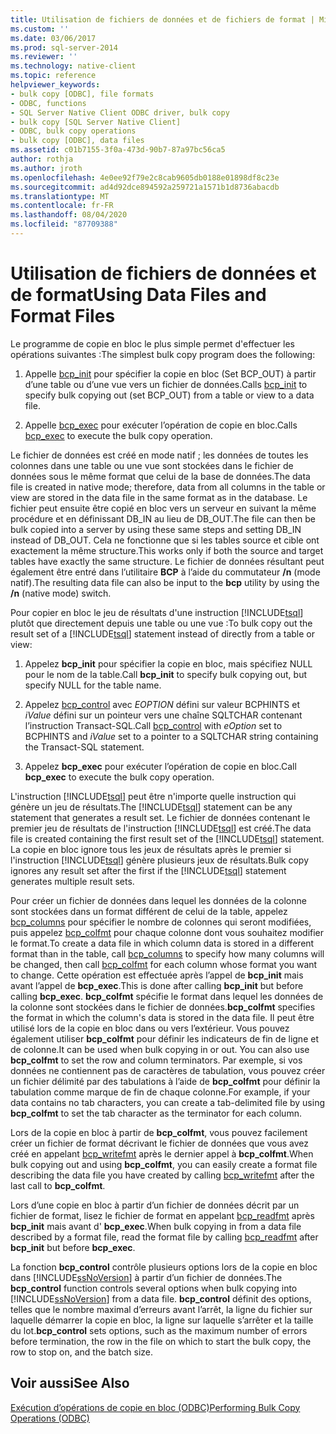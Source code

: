 ```yaml
---
title: Utilisation de fichiers de données et de fichiers de format | Microsoft Docs
ms.custom: ''
ms.date: 03/06/2017
ms.prod: sql-server-2014
ms.reviewer: ''
ms.technology: native-client
ms.topic: reference
helpviewer_keywords:
- bulk copy [ODBC], file formats
- ODBC, functions
- SQL Server Native Client ODBC driver, bulk copy
- bulk copy [SQL Server Native Client]
- ODBC, bulk copy operations
- bulk copy [ODBC], data files
ms.assetid: c01b7155-3f0a-473d-90b7-87a97bc56ca5
author: rothja
ms.author: jroth
ms.openlocfilehash: 4e0ee92f79e2c8cab9605db0188e01898df8c23e
ms.sourcegitcommit: ad4d92dce894592a259721a1571b1d8736abacdb
ms.translationtype: MT
ms.contentlocale: fr-FR
ms.lasthandoff: 08/04/2020
ms.locfileid: "87709388"
---
```

# <a name="using-data-files-and-format-files"></a><span data-ttu-id="79c0b-102">Utilisation de fichiers de données et de format</span><span class="sxs-lookup"><span data-stu-id="79c0b-102">Using Data Files and Format Files</span></span>
  <span data-ttu-id="79c0b-103">Le programme de copie en bloc le plus simple permet d'effectuer les opérations suivantes :</span><span class="sxs-lookup"><span data-stu-id="79c0b-103">The simplest bulk copy program does the following:</span></span>  
  
1.  <span data-ttu-id="79c0b-104">Appelle [bcp_init](../native-client-odbc-extensions-bulk-copy-functions/bcp-init.md) pour spécifier la copie en bloc (Set BCP_OUT) à partir d’une table ou d’une vue vers un fichier de données.</span><span class="sxs-lookup"><span data-stu-id="79c0b-104">Calls [bcp_init](../native-client-odbc-extensions-bulk-copy-functions/bcp-init.md) to specify bulk copying out (set BCP_OUT) from a table or view to a data file.</span></span>  
  
2.  <span data-ttu-id="79c0b-105">Appelle [bcp_exec](../native-client-odbc-extensions-bulk-copy-functions/bcp-exec.md) pour exécuter l’opération de copie en bloc.</span><span class="sxs-lookup"><span data-stu-id="79c0b-105">Calls [bcp_exec](../native-client-odbc-extensions-bulk-copy-functions/bcp-exec.md) to execute the bulk copy operation.</span></span>  
  
 <span data-ttu-id="79c0b-106">Le fichier de données est créé en mode natif ; les données de toutes les colonnes dans une table ou une vue sont stockées dans le fichier de données sous le même format que celui de la base de données.</span><span class="sxs-lookup"><span data-stu-id="79c0b-106">The data file is created in native mode; therefore, data from all columns in the table or view are stored in the data file in the same format as in the database.</span></span> <span data-ttu-id="79c0b-107">Le fichier peut ensuite être copié en bloc vers un serveur en suivant la même procédure et en définissant DB_IN au lieu de DB_OUT.</span><span class="sxs-lookup"><span data-stu-id="79c0b-107">The file can then be bulk copied into a server by using these same steps and setting DB_IN instead of DB_OUT.</span></span> <span data-ttu-id="79c0b-108">Cela ne fonctionne que si les tables source et cible ont exactement la même structure.</span><span class="sxs-lookup"><span data-stu-id="79c0b-108">This works only if both the source and target tables have exactly the same structure.</span></span> <span data-ttu-id="79c0b-109">Le fichier de données résultant peut également être entré dans l’utilitaire **BCP** à l’aide du commutateur **/n** (mode natif).</span><span class="sxs-lookup"><span data-stu-id="79c0b-109">The resulting data file can also be input to the **bcp** utility by using the **/n** (native mode) switch.</span></span>  
  
 <span data-ttu-id="79c0b-110">Pour copier en bloc le jeu de résultats d'une instruction [!INCLUDE[tsql](../../includes/tsql-md.md)] plutôt que directement depuis une table ou une vue :</span><span class="sxs-lookup"><span data-stu-id="79c0b-110">To bulk copy out the result set of a [!INCLUDE[tsql](../../includes/tsql-md.md)] statement instead of directly from a table or view:</span></span>  
  
1.  <span data-ttu-id="79c0b-111">Appelez **bcp_init** pour spécifier la copie en bloc, mais spécifiez NULL pour le nom de la table.</span><span class="sxs-lookup"><span data-stu-id="79c0b-111">Call **bcp_init** to specify bulk copying out, but specify NULL for the table name.</span></span>  
  
2.  <span data-ttu-id="79c0b-112">Appelez [bcp_control](../native-client-odbc-extensions-bulk-copy-functions/bcp-control.md) avec *EOPTION* défini sur valeur BCPHINTS et *iValue* défini sur un pointeur vers une chaîne SQLTCHAR contenant l’instruction Transact-SQL.</span><span class="sxs-lookup"><span data-stu-id="79c0b-112">Call [bcp_control](../native-client-odbc-extensions-bulk-copy-functions/bcp-control.md) with *eOption* set to BCPHINTS and *iValue* set to a pointer to a SQLTCHAR string containing the Transact-SQL statement.</span></span>  
  
3.  <span data-ttu-id="79c0b-113">Appelez **bcp_exec** pour exécuter l’opération de copie en bloc.</span><span class="sxs-lookup"><span data-stu-id="79c0b-113">Call **bcp_exec** to execute the bulk copy operation.</span></span>  
  
 <span data-ttu-id="79c0b-114">L'instruction [!INCLUDE[tsql](../../includes/tsql-md.md)] peut être n'importe quelle instruction qui génère un jeu de résultats.</span><span class="sxs-lookup"><span data-stu-id="79c0b-114">The [!INCLUDE[tsql](../../includes/tsql-md.md)] statement can be any statement that generates a result set.</span></span> <span data-ttu-id="79c0b-115">Le fichier de données contenant le premier jeu de résultats de l'instruction [!INCLUDE[tsql](../../includes/tsql-md.md)] est créé.</span><span class="sxs-lookup"><span data-stu-id="79c0b-115">The data file is created containing the first result set of the [!INCLUDE[tsql](../../includes/tsql-md.md)] statement.</span></span> <span data-ttu-id="79c0b-116">La copie en bloc ignore tous les jeux de résultats après le premier si l'instruction [!INCLUDE[tsql](../../includes/tsql-md.md)] génère plusieurs jeux de résultats.</span><span class="sxs-lookup"><span data-stu-id="79c0b-116">Bulk copy ignores any result set after the first if the [!INCLUDE[tsql](../../includes/tsql-md.md)] statement generates multiple result sets.</span></span>  
  
 <span data-ttu-id="79c0b-117">Pour créer un fichier de données dans lequel les données de la colonne sont stockées dans un format différent de celui de la table, appelez [bcp_columns](../native-client-odbc-extensions-bulk-copy-functions/bcp-columns.md) pour spécifier le nombre de colonnes qui seront modifiées, puis appelez [bcp_colfmt](../native-client-odbc-extensions-bulk-copy-functions/bcp-colfmt.md) pour chaque colonne dont vous souhaitez modifier le format.</span><span class="sxs-lookup"><span data-stu-id="79c0b-117">To create a data file in which column data is stored in a different format than in the table, call [bcp_columns](../native-client-odbc-extensions-bulk-copy-functions/bcp-columns.md) to specify how many columns will be changed, then call [bcp_colfmt](../native-client-odbc-extensions-bulk-copy-functions/bcp-colfmt.md) for each column whose format you want to change.</span></span> <span data-ttu-id="79c0b-118">Cette opération est effectuée après l’appel de **bcp_init** mais avant l’appel de **bcp_exec**.</span><span class="sxs-lookup"><span data-stu-id="79c0b-118">This is done after calling **bcp_init** but before calling **bcp_exec**.</span></span> <span data-ttu-id="79c0b-119">**bcp_colfmt** spécifie le format dans lequel les données de la colonne sont stockées dans le fichier de données.</span><span class="sxs-lookup"><span data-stu-id="79c0b-119">**bcp_colfmt** specifies the format in which the column's data is stored in the data file.</span></span> <span data-ttu-id="79c0b-120">Il peut être utilisé lors de la copie en bloc dans ou vers l’extérieur. Vous pouvez également utiliser **bcp_colfmt** pour définir les indicateurs de fin de ligne et de colonne.</span><span class="sxs-lookup"><span data-stu-id="79c0b-120">It can be used when bulk copying in or out. You can also use **bcp_colfmt** to set the row and column terminators.</span></span> <span data-ttu-id="79c0b-121">Par exemple, si vos données ne contiennent pas de caractères de tabulation, vous pouvez créer un fichier délimité par des tabulations à l’aide de **bcp_colfmt** pour définir la tabulation comme marque de fin de chaque colonne.</span><span class="sxs-lookup"><span data-stu-id="79c0b-121">For example, if your data contains no tab characters, you can create a tab-delimited file by using **bcp_colfmt** to set the tab character as the terminator for each column.</span></span>  
  
 <span data-ttu-id="79c0b-122">Lors de la copie en bloc à partir de **bcp_colfmt**, vous pouvez facilement créer un fichier de format décrivant le fichier de données que vous avez créé en appelant [bcp_writefmt](../native-client-odbc-extensions-bulk-copy-functions/bcp-writefmt.md) après le dernier appel à **bcp_colfmt**.</span><span class="sxs-lookup"><span data-stu-id="79c0b-122">When bulk copying out and using **bcp_colfmt**, you can easily create a format file describing the data file you have created by calling [bcp_writefmt](../native-client-odbc-extensions-bulk-copy-functions/bcp-writefmt.md) after the last call to **bcp_colfmt**.</span></span>  
  
 <span data-ttu-id="79c0b-123">Lors d’une copie en bloc à partir d’un fichier de données décrit par un fichier de format, lisez le fichier de format en appelant [bcp_readfmt](../native-client-odbc-extensions-bulk-copy-functions/bcp-readfmt.md) après **bcp_init** mais avant d' **bcp_exec**.</span><span class="sxs-lookup"><span data-stu-id="79c0b-123">When bulk copying in from a data file described by a format file, read the format file by calling [bcp_readfmt](../native-client-odbc-extensions-bulk-copy-functions/bcp-readfmt.md) after **bcp_init** but before **bcp_exec**.</span></span>  
  
 <span data-ttu-id="79c0b-124">La fonction **bcp_control** contrôle plusieurs options lors de la copie en bloc dans [!INCLUDE[ssNoVersion](../../includes/ssnoversion-md.md)] à partir d’un fichier de données.</span><span class="sxs-lookup"><span data-stu-id="79c0b-124">The **bcp_control** function controls several options when bulk copying into [!INCLUDE[ssNoVersion](../../includes/ssnoversion-md.md)] from a data file.</span></span> <span data-ttu-id="79c0b-125">**bcp_control** définit des options, telles que le nombre maximal d’erreurs avant l’arrêt, la ligne du fichier sur laquelle démarrer la copie en bloc, la ligne sur laquelle s’arrêter et la taille du lot.</span><span class="sxs-lookup"><span data-stu-id="79c0b-125">**bcp_control** sets options, such as the maximum number of errors before termination, the row in the file on which to start the bulk copy, the row to stop on, and the batch size.</span></span>  
  
## <a name="see-also"></a><span data-ttu-id="79c0b-126">Voir aussi</span><span class="sxs-lookup"><span data-stu-id="79c0b-126">See Also</span></span>  
 [<span data-ttu-id="79c0b-127">Exécution d’opérations de copie en bloc &#40;ODBC&#41;</span><span class="sxs-lookup"><span data-stu-id="79c0b-127">Performing Bulk Copy Operations &#40;ODBC&#41;</span></span>](performing-bulk-copy-operations-odbc.md)  
  
  
